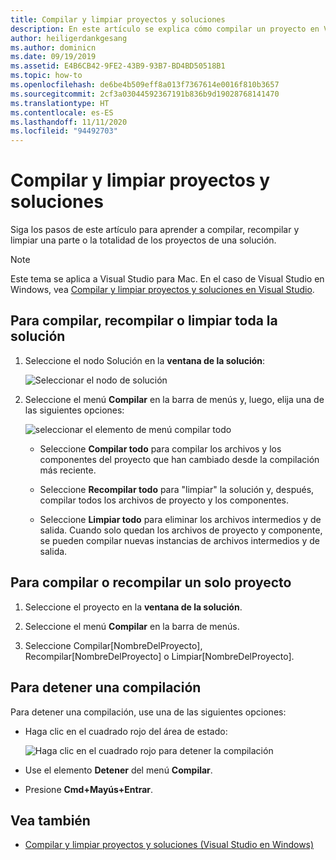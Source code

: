 ```yaml
---
title: Compilar y limpiar proyectos y soluciones
description: En este artículo se explica cómo compilar un proyecto en Visual Studio para Mac
author: heiligerdankgesang
ms.author: dominicn
ms.date: 09/19/2019
ms.assetid: E4B6CB42-9FE2-43B9-93B7-BD4BD50518B1
ms.topic: how-to
ms.openlocfilehash: de6be4b509eff8a013f7367614e0016f810b3657
ms.sourcegitcommit: 2cf3a03044592367191b836b9d19028768141470
ms.translationtype: HT
ms.contentlocale: es-ES
ms.lasthandoff: 11/11/2020
ms.locfileid: "94492703"
---
```

# <a name="building-and-cleaning-projects-and-solutions"></a>Compilar y limpiar proyectos y soluciones

Siga los pasos de este artículo para aprender a compilar, recompilar y limpiar una parte o la totalidad de los proyectos de una solución.

> [!NOTE]
> Este tema se aplica a Visual Studio para Mac. En el caso de Visual Studio en Windows, vea [Compilar y limpiar proyectos y soluciones en Visual Studio](/visualstudio/ide/building-and-cleaning-projects-and-solutions-in-visual-studio).

## <a name="to-build-rebuild-or-clean-an-entire-solution"></a>Para compilar, recompilar o limpiar toda la solución

1. Seleccione el nodo Solución en la **ventana de la solución**:

    ![Seleccionar el nodo de solución](media/compiling-and-building-image1.png)

2. Seleccione el menú **Compilar** en la barra de menús y, luego, elija una de las siguientes opciones:

    ![seleccionar el elemento de menú compilar todo](media/compiling-and-building-image2.png)

    * Seleccione **Compilar todo** para compilar los archivos y los componentes del proyecto que han cambiado desde la compilación más reciente.

    * Seleccione **Recompilar todo** para "limpiar" la solución y, después, compilar todos los archivos de proyecto y los componentes.

    * Seleccione **Limpiar todo** para eliminar los archivos intermedios y de salida. Cuando solo quedan los archivos de proyecto y componente, se pueden compilar nuevas instancias de archivos intermedios y de salida.

## <a name="to-build-or-rebuild-a-single-project"></a>Para compilar o recompilar un solo proyecto

1. Seleccione el proyecto en la **ventana de la solución**.

2. Seleccione el menú **Compilar** en la barra de menús.

3. Seleccione Compilar[NombreDelProyecto], Recompilar[NombreDelProyecto] o Limpiar[NombreDelProyecto].

## <a name="to-stop-a-build"></a>Para detener una compilación

Para detener una compilación, use una de las siguientes opciones:

* Haga clic en el cuadrado rojo del área de estado:

    ![Haga clic en el cuadrado rojo para detener la compilación](media/compiling-and-building-image3.png)

* Use el elemento **Detener** del menú **Compilar**.

* Presione **Cmd+Mayús+Entrar**.

## <a name="see-also"></a>Vea también

- [Compilar y limpiar proyectos y soluciones (Visual Studio en Windows)](/visualstudio/ide/building-and-cleaning-projects-and-solutions-in-visual-studio)